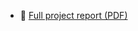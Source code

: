 * 📄 [Full project report (PDF)](https://drive.google.com/file/d/1LQnHQryJfcT02PuWKHqSIbIRdy0jVY7T/view?usp=sharing)